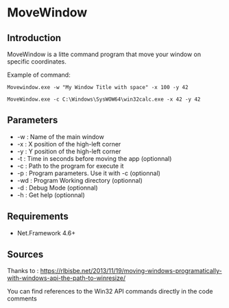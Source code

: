 ﻿# MoveWindow

## Introduction
MoveWindow is a litte command program that move your window on specific coordinates.

Example of command:

`Movewindow.exe -w "My Window Title with space" -x 100 -y 42`

`MoveWindow.exe -c C:\Windows\SysWOW64\win32calc.exe -x 42 -y 42`


## Parameters
- -w : Name of the main window
- -x : X position of the high-left corner
- -y : Y position of the high-left corner
- -t : Time in seconds before moving the app (optionnal)
- -c : Path to the program for execute it
- -p : Program parameters. Use it with -c (optionnal)
- -wd : Program Working directory (optionnal)
- -d : Debug Mode (optionnal)
- -h : Get help (optionnal)


## Requirements
- Net.Framework 4.6+


## Sources
Thanks to :
https://rlbisbe.net/2013/11/19/moving-windows-programatically-with-windows-api-the-path-to-winresize/

You can find references to the Win32 API commands directly in the code comments
